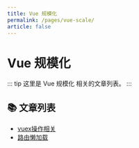 ```yaml
---
title: Vue 规模化
permalink: /pages/vue-scale/
article: false
---
```


# Vue 规模化

::: tip
这里是 Vue 规模化 相关的文章列表。
:::

## 📚 文章列表

- [vuex操作相关](100.vuex操作相关.md)
- [路由懒加载](140.路由懒加载.md)
